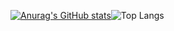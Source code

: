


[![Anurag's GitHub stats](https://github-readme-stats.vercel.app/api?username=danieiOS)](https://github.com/anuraghazra/github-readme-stats)![Top Langs](https://github-readme-stats.vercel.app/api/top-langs/?username=anuraghazra&langs_count=8)




